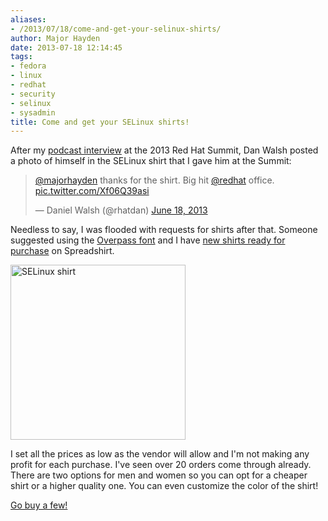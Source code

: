 ```yaml
---
aliases:
- /2013/07/18/come-and-get-your-selinux-shirts/
author: Major Hayden
date: 2013-07-18 12:14:45
tags:
- fedora
- linux
- redhat
- security
- selinux
- sysadmin
title: Come and get your SELinux shirts!
---
```


After my [podcast interview][1] at the 2013 Red Hat Summit, Dan Walsh posted a photo of himself in the SELinux shirt that I gave him at the Summit:

<blockquote class="twitter-tweet tw-align-center" width="500">
  <p>
    <a href="https://twitter.com/majorhayden">@majorhayden</a> thanks for the shirt. Big hit <a href="https://twitter.com/redhat">@redhat</a> office. <a href="https://t.co/Xf06Q39asi">pic.twitter.com/Xf06Q39asi</a>
  </p>

  <p>
    &mdash; Daniel Walsh (@rhatdan) <a href="https://twitter.com/rhatdan/statuses/346964186473041920">June 18, 2013</a>
  </p>
</blockquote>



Needless to say, I was flooded with requests for shirts after that. Someone suggested using the [Overpass font][2] and I have [new shirts ready for purchase][3] on Spreadshirt.

[<img src="https://major.io/wp-content/uploads/2013/07/men-s-selinux-shirt-gildan-181.png" alt="SELinux shirt" width="280" height="280" class="aligncenter size-full wp-image-4501" />][4]

I set all the prices as low as the vendor will allow and I'm not making any profit for each purchase. I've seen over 20 orders come through already. There are two options for men and women so you can opt for a cheaper shirt or a higher quality one. You can even customize the color of the shirt!

[Go buy a few!][3]

 [1]: /2013/06/19/my-interview-on-the-dave-and-gunnar-show/
 [2]: https://fedoraproject.org/wiki/Overpass_Fonts
 [3]: https://mhayden.spreadshirt.com/
 [4]: https://major.io/wp-content/uploads/2013/07/men-s-selinux-shirt-gildan-181.png
